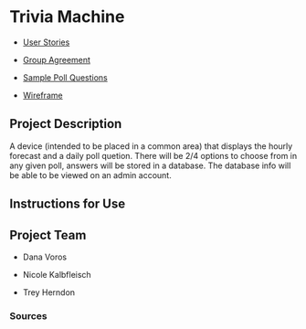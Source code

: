 # Trivia Machine

* [User Stories](planning/userStories.md)

* [Group Agreement](groupAgreement.md)

* [Sample Poll Questions](planning/pollQuestions.md)

* [Wireframe](planning/wireframe.md)

## Project Description

A device (intended to be placed in a common area) that displays the hourly forecast and a daily poll quetion. There will be 2/4 options to choose from in any given poll, answers will be stored in a database. The database info will be able to be viewed on an admin account.

## Instructions for Use

## Project Team

* Dana Voros

* Nicole Kalbfleisch

* Trey Herndon

### Sources
